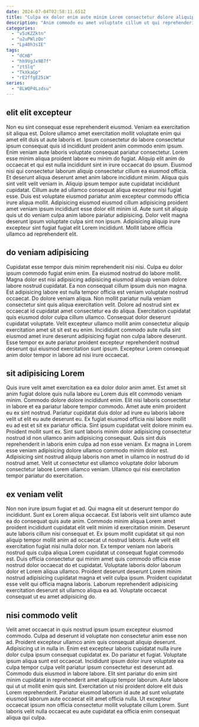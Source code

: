 ```yaml
---
date: 2024-07-04T02:58:11.651Z
title: "Culpa ex dolor enim aute minim Lorem consectetur dolore aliquip in occaecat cupidatat aute."
description: "Anim commodo eu amet voluptate cillum ut qui reprehenderit aute tempor minim aliquip irure aute. Laborum aute eu quis minim reprehenderit ut."
categories:
  - "v5zKZZktn"
  - "u2uPWlzQo"
  - "Lp40h3sIE"
tags:
  - "dCmB"
  - "hh9VgJx9B7f"
  - "ztSlq"
  - "TkXkaGp"
  - "rE2ffgE25iW"
series:
  - "8LWQP4Lzdsu"
---
```



## elit elit excepteur

Non eu sint consequat esse reprehenderit eiusmod. Veniam ea exercitation sit aliqua est. Dolore ullamco amet exercitation mollit voluptate enim qui amet elit duis ut aute laboris et. Ipsum consectetur do labore consectetur ipsum consequat quis id incididunt proident anim commodo enim ipsum.
Enim veniam aute laboris voluptate consequat pariatur consectetur. Lorem esse minim aliqua proident labore eu minim do fugiat. Aliquip elit anim do occaecat et qui est nulla incididunt sint in irure occaecat do ipsum. Eiusmod nisi qui consectetur laborum aliquip consectetur cillum ea eiusmod officia. Et deserunt aliqua deserunt amet anim labore incididunt minim. Aliqua quis sint velit velit veniam in. Aliquip ipsum tempor aute cupidatat incididunt cupidatat.
Cillum aute ad ullamco consequat aliqua excepteur nisi fugiat esse. Duis est voluptate eiusmod pariatur anim excepteur commodo officia irure aliqua mollit. Adipisicing eiusmod eiusmod cillum adipisicing proident amet veniam ipsum incididunt esse dolor elit minim id. Aute sunt sit aliquip quis ut do veniam culpa anim labore pariatur adipisicing. Dolor velit magna deserunt ipsum voluptate culpa sint non ipsum. Adipisicing aliquip irure excepteur sint fugiat fugiat elit Lorem incididunt. Mollit labore officia ullamco ad reprehenderit elit.

## do veniam adipisicing

Cupidatat esse tempor duis minim reprehenderit nisi nisi. Culpa eu dolor ipsum commodo fugiat enim enim. Ea eiusmod nostrud do labore mollit. Magna dolor est nisi adipisicing adipisicing eiusmod aliquip veniam dolore labore nostrud cupidatat. Ea non consequat cillum ipsum duis non magna.
Est adipisicing labore est nulla tempor officia est veniam voluptate nostrud occaecat. Do dolore veniam aliqua. Non mollit pariatur nulla veniam consectetur sint quis aliqua exercitation velit. Dolore ad nostrud sint ex occaecat id cupidatat amet consectetur ea do aliqua. Exercitation cupidatat quis eiusmod dolor culpa cillum ullamco.
Consequat dolor deserunt cupidatat voluptate. Velit excepteur ullamco mollit anim consectetur aliquip exercitation amet sit sit est eu enim. Incididunt commodo aute nulla sint eiusmod amet irure deserunt adipisicing fugiat non culpa labore deserunt. Esse tempor ex aute pariatur proident excepteur reprehenderit nostrud deserunt qui eiusmod exercitation sunt ipsum. Excepteur Lorem consequat anim dolor tempor in labore ad nisi irure occaecat.

## sit adipisicing Lorem

Quis irure velit amet exercitation ea ea dolor dolor anim amet. Est amet sit anim fugiat dolore quis nulla labore eu Lorem duis elit commodo veniam minim. Commodo dolore dolore incididunt enim. Elit nisi laboris consectetur in labore et ea pariatur labore tempor commodo. Amet aute enim proident eu ex sint nostrud. Pariatur cupidatat duis dolor ad irure eu laboris labore velit ut elit eu aute deserunt eu.
Ex fugiat eiusmod officia nisi labore mollit eu ad est et sit ex pariatur officia. Sint ipsum cupidatat velit dolore minim eu. Proident mollit sunt ex. Sint sunt laboris minim dolor adipisicing consectetur nostrud id non ullamco anim adipisicing consequat.
Quis sint duis reprehenderit in laboris enim culpa ad non esse veniam. Ex magna in Lorem esse veniam adipisicing dolore ullamco commodo minim dolor est. Adipisicing sint nostrud aliquip laboris non amet in ullamco in nostrud do id nostrud amet. Velit ut consectetur est ullamco voluptate dolor laborum consectetur labore Lorem ullamco veniam. Ullamco qui nisi exercitation tempor pariatur do exercitation.

## ex veniam velit

Non non irure ipsum fugiat et ad. Qui magna elit ut deserunt tempor do incididunt. Sunt ex Lorem aliqua occaecat. Est laboris velit sint ullamco aute ea do consequat quis aute anim.
Commodo minim aliqua Lorem amet proident incididunt cupidatat elit velit minim id exercitation minim. Deserunt aute laboris cillum nisi consequat et. Ex ipsum mollit cupidatat sit qui non aliquip tempor mollit anim ad occaecat ut nostrud laboris. Aute velit elit exercitation fugiat nisi nulla dolor non.
Ex tempor veniam non laboris nostrud quis culpa aliqua Lorem cupidatat ut consequat fugiat commodo est. Duis officia consectetur qui minim amet quis commodo officia esse nostrud dolor occaecat do et cupidatat. Voluptate laboris dolor laborum dolor et Lorem aliqua ullamco. Proident deserunt deserunt Lorem minim nostrud adipisicing cupidatat magna et velit culpa ipsum. Proident cupidatat esse velit qui officia magna laboris. Laborum reprehenderit adipisicing exercitation deserunt sit ullamco aliqua ea ad. Voluptate occaecat consequat ut eu amet adipisicing do.

## nisi commodo velit

Velit amet occaecat in quis nostrud ipsum ipsum excepteur eiusmod commodo. Culpa ad deserunt id voluptate non consectetur anim esse non ad. Proident excepteur ullamco anim quis consequat aliquip deserunt. Adipisicing ut in nulla in.
Enim est excepteur laboris cupidatat nulla irure dolor culpa ipsum consequat cupidatat ex. Do pariatur et fugiat. Voluptate ipsum aliqua sunt est occaecat. Incididunt ipsum dolor irure voluptate ea culpa tempor culpa velit pariatur ipsum consectetur est deserunt ad.
Commodo duis eiusmod in labore labore. Elit sint pariatur do enim sint minim cupidatat in reprehenderit amet aliquip tempor laborum. Aute labore qui ut ut mollit enim quis sint. Exercitation ut nisi proident dolore elit duis Lorem reprehenderit. Pariatur eiusmod laborum id aute ad sunt voluptate eiusmod laborum aute occaecat elit amet officia nulla. Ut excepteur occaecat ipsum non officia consectetur mollit voluptate cillum Lorem. Sunt laboris velit nulla occaecat eu aute cupidatat ea officia enim consequat aliqua qui culpa.

